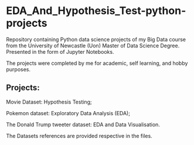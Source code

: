 # EDA_And_Hypothesis_Test-python-projects
Repository containing Python data science projects of my Big Data course from the University of Newcastle (Uon) Master of Data Science Degree. 
Presented in the form of Jupyter Notebooks.

The projects were completed by me for academic, self learning, and hobby purposes. 


## Projects:
Movie Dataset: Hypothesis Testing; 

Pokemon dataset: Exploratory Data Analysis (EDA);

The Donald Trump tweeter dataset: EDA and Data Visualisation.

The Datasets references are provided respective in the files.
